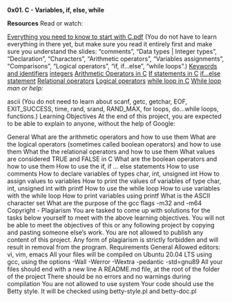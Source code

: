 **0x01. C - Variables, if, else, while**

**Resources**
Read or watch:

[Everything you need to know to start with C.pdf](https://s3.amazonaws.com/alx-intranet.hbtn.io/uploads/misc/2022/4/e0ccf91eec6b977a9e00ed384dc285df9c2772e3.pdf?X-Amz-Algorithm=AWS4-HMAC-SHA256&X-Amz-Credential=AKIARDDGGGOUSBVO6H7D%2F20230908%2Fus-east-1%2Fs3%2Faws4_request&X-Amz-Date=20230908T151015Z&X-Amz-Expires=86400&X-Amz-SignedHeaders=host&X-Amz-Signature=3288255da1c752ec2a90c667b073cd0e60293828b00469683e11556eba0b9585) (You do not have to learn everything in there yet, but make sure you read it entirely first and make sure you understand the slides: “comments”, “Data types | Integer types”, “Declaration”, “Characters”, “Arithmetic operators”, “Variables assignments”, “Comparisons”, “Logical operators”, “if, if…else”, “while loops”.)
[Keywords and identifiers](https://publications.gbdirect.co.uk//c_book/chapter2/keywords_and_identifiers.html)
[integers](https://publications.gbdirect.co.uk//c_book/chapter2/integral_types.html)
[Arithmetic Operators in C](https://www.tutorialspoint.com/cprogramming/c_arithmetic_operators.htm)
[If statements in C](https://www.cprogramming.com/tutorial/c/lesson2.html)
[if…else statement](https://www.tutorialspoint.com/cprogramming/if_else_statement_in_c.htm)
[Relational operators](https://www.tutorialspoint.com/cprogramming/c_relational_operators.htm)
[Logical operators](https://www.fresh2refresh.com/c-programming/c-operators-expressions/c-logical-operators/)
[while loop in C](https://www.tutorialspoint.com/cprogramming/c_while_loop.htm)
[While loop](https://www.youtube.com/watch?v=Ju1LYO9pkaI)
*man or help:*

ascii (You do not need to learn about scanf, getc, getchar, EOF, EXIT_SUCCESS, time, rand, srand, RAND_MAX, for loops, do...while loops, functions.)
Learning Objectives
At the end of this project, you are expected to be able to explain to anyone, without the help of Google:

General
What are the arithmetic operators and how to use them
What are the logical operators (sometimes called boolean operators) and how to use them
What the the relational operators and how to use them
What values are considered TRUE and FALSE in C
What are the boolean operators and how to use them
How to use the if, if ... else statements
How to use comments
How to declare variables of types char, int, unsigned int
How to assign values to variables
How to print the values of variables of type char, int, unsigned int with printf
How to use the while loop
How to use variables with the while loop
How to print variables using printf
What is the ASCII character set
What are the purpose of the gcc flags -m32 and -m64
Copyright - Plagiarism
You are tasked to come up with solutions for the tasks below yourself to meet with the above learning objectives.
You will not be able to meet the objectives of this or any following project by copying and pasting someone else’s work.
You are not allowed to publish any content of this project.
Any form of plagiarism is strictly forbidden and will result in removal from the program.
Requirements
General
Allowed editors: vi, vim, emacs
All your files will be compiled on Ubuntu 20.04 LTS using gcc, using the options -Wall -Werror -Wextra -pedantic -std=gnu89
All your files should end with a new line
A README.md file, at the root of the folder of the project
There should be no errors and no warnings during compilation
You are not allowed to use system
Your code should use the Betty style. It will be checked using betty-style.pl and betty-doc.pl

